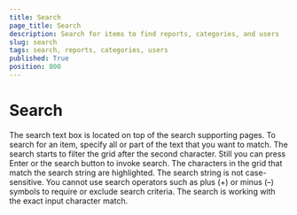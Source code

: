 ```yaml
---
title: Search
page_title: Search
description: Search for items to find reports, categories, and users
slug: search
tags: search, reports, categories, users
published: True
position: 800
---
```


# Search

The search text box is located on top of the search supporting pages. To search for an item, specify all or part of the text that you want to match. The search starts to filter the grid after the second character. Still you can press Enter or the search button to invoke search. The characters in the grid that match the search string are highlighted. The search string is not case-sensitive. You cannot use search operators such as plus (+) or minus (–) symbols to require or exclude search criteria. The search is working with the exact input character match.
